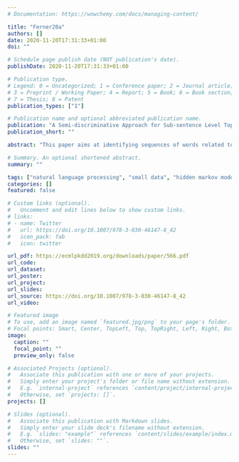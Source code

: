 ```yaml
---
# Documentation: https://wowchemy.com/docs/managing-content/

title: "Ferner20a"
authors: []
date: 2020-11-20T17:31:33+01:00
doi: ""

# Schedule page publish date (NOT publication's date).
publishDate: 2020-11-20T17:31:33+01:00

# Publication type.
# Legend: 0 = Uncategorized; 1 = Conference paper; 2 = Journal article;
# 3 = Preprint / Working Paper; 4 = Report; 5 = Book; 6 = Book section;
# 7 = Thesis; 8 = Patent
publication_types: ["1"]

# Publication name and optional abbreviated publication name.
publication: "A Semi-discriminative Approach for Sub-sentence Level Topic Classification on a Small Dataset"
publication_short: ""

abstract: "This paper aims at identifying sequences of words related to specific product components in online product reviews. A reliable baseline performance for this topic classification problem is given by a Max Entropy classifier which assumes independence over subsequent topics. However, the reviews exhibit an inherent structure on the document level allowing to frame the task as sequence classification problem. Since more flexible models from the class of Conditional Random Fields were not competitive because of the limited amount of training data available, we propose using a Hidden Markov Model instead and decouple the training of transition and emission probabilities. The discriminating power of the Max Entropy approach is used for the latter. Besides outperforming both standalone methods as well as more generic models such as linear-chain Conditional Random Fields, the combined classifier is able to assign topics on subsentence level although labeling in the training data is only available on sentence level"

# Summary. An optional shortened abstract.
summary: ""

tags: ["natural language processing", "small data", "hidden markov model", "topic classification"]
categories: []
featured: false

# Custom links (optional).
#   Uncomment and edit lines below to show custom links.
# links:
# - name: Twitter
#   url: https://doi.org/10.1007/978-3-030-46147-8_42
#   icon_pack: fab
#   icon: twitter

url_pdf: https://ecmlpkdd2019.org/downloads/paper/566.pdf
url_code:
url_dataset:
url_poster:
url_project:
url_slides:
url_source: https://doi.org/10.1007/978-3-030-46147-8_42
url_video:

# Featured image
# To use, add an image named `featured.jpg/png` to your page's folder. 
# Focal points: Smart, Center, TopLeft, Top, TopRight, Left, Right, BottomLeft, Bottom, BottomRight.
image:
  caption: ""
  focal_point: ""
  preview_only: false

# Associated Projects (optional).
#   Associate this publication with one or more of your projects.
#   Simply enter your project's folder or file name without extension.
#   E.g. `internal-project` references `content/project/internal-project/index.md`.
#   Otherwise, set `projects: []`.
projects: []

# Slides (optional).
#   Associate this publication with Markdown slides.
#   Simply enter your slide deck's filename without extension.
#   E.g. `slides: "example"` references `content/slides/example/index.md`.
#   Otherwise, set `slides: ""`.
slides: ""
---
```

